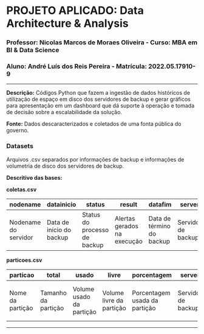 # PROJETO APLICADO: Data Architecture &amp; Analysis
### Professor: Nicolas Marcos de Moraes Oliveira - Curso: MBA em BI & Data Science
### Aluno: André Luís dos Reis Pereira - Matrícula: 2022.05.17910-9


------------

**Descrição:**
Códigos Python que fazem a ingestão de dados históricos de utilização de espaço em disco dos servidores de backup e gerar gráficos para apresentação em um dashboard que dá suporte à operação e tomada de decisão sobre a escalabilidade da solução.

**Fonte:** Dados descaracterizados e coletados de uma fonta pública do governo.

### Datasets
Arquivos .csv separados por informações de backup e informações de volumetria de disco dos servidores de backup.

**Descritivo das bases:** 

**coletas.csv**

| nodename             | datainicio               | status                       | result                      | datafim                   | server             |
|----------------------|--------------------------|------------------------------|-----------------------------|---------------------------|--------------------|
| Nodename do servidor | Data de início do backup | Status do processo de backup | Alertas gerados na execução | Data de término do backup | Servidor de backup |

**particoes.csv**

| particao         | total               | usado                    | livre                    | porcentagem                   | server             | data                     |
|------------------|---------------------|--------------------------|--------------------------|-------------------------------|--------------------|--------------------------|
| Nome da partição | Tamanho da partição | Volume usado da partição | Volume livre da partição | Porcentagem usada da partição | Servidor de backup | Data de coleta dos dados |
------------